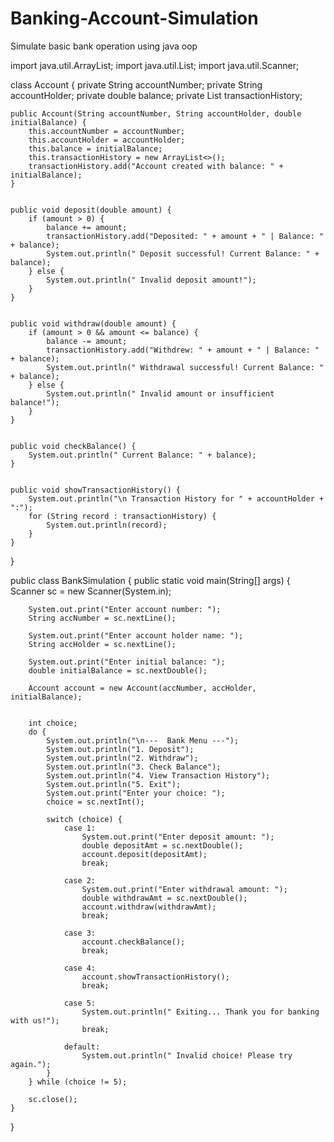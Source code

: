 # Banking-Account-Simulation
Simulate basic bank operation using java oop

import java.util.ArrayList;
import java.util.List;
import java.util.Scanner;

class Account {
    private String accountNumber;
    private String accountHolder;
    private double balance;
    private List<String> transactionHistory;

    
    public Account(String accountNumber, String accountHolder, double initialBalance) {
        this.accountNumber = accountNumber;
        this.accountHolder = accountHolder;
        this.balance = initialBalance;
        this.transactionHistory = new ArrayList<>();
        transactionHistory.add("Account created with balance: " + initialBalance);
    }

    
    public void deposit(double amount) {
        if (amount > 0) {
            balance += amount;
            transactionHistory.add("Deposited: " + amount + " | Balance: " + balance);
            System.out.println(" Deposit successful! Current Balance: " + balance);
        } else {
            System.out.println(" Invalid deposit amount!");
        }
    }

    
    public void withdraw(double amount) {
        if (amount > 0 && amount <= balance) {
            balance -= amount;
            transactionHistory.add("Withdrew: " + amount + " | Balance: " + balance);
            System.out.println(" Withdrawal successful! Current Balance: " + balance);
        } else {
            System.out.println(" Invalid amount or insufficient balance!");
        }
    }

    
    public void checkBalance() {
        System.out.println(" Current Balance: " + balance);
    }

    
    public void showTransactionHistory() {
        System.out.println("\n Transaction History for " + accountHolder + ":");
        for (String record : transactionHistory) {
            System.out.println(record);
        }
    }
}


public class BankSimulation {
    public static void main(String[] args) {
        Scanner sc = new Scanner(System.in);

        
        System.out.print("Enter account number: ");
        String accNumber = sc.nextLine();

        System.out.print("Enter account holder name: ");
        String accHolder = sc.nextLine();

        System.out.print("Enter initial balance: ");
        double initialBalance = sc.nextDouble();

        Account account = new Account(accNumber, accHolder, initialBalance);

        
        int choice;
        do {
            System.out.println("\n---  Bank Menu ---");
            System.out.println("1. Deposit");
            System.out.println("2. Withdraw");
            System.out.println("3. Check Balance");
            System.out.println("4. View Transaction History");
            System.out.println("5. Exit");
            System.out.print("Enter your choice: ");
            choice = sc.nextInt();

            switch (choice) {
                case 1:
                    System.out.print("Enter deposit amount: ");
                    double depositAmt = sc.nextDouble();
                    account.deposit(depositAmt);
                    break;

                case 2:
                    System.out.print("Enter withdrawal amount: ");
                    double withdrawAmt = sc.nextDouble();
                    account.withdraw(withdrawAmt);
                    break;

                case 3:
                    account.checkBalance();
                    break;

                case 4:
                    account.showTransactionHistory();
                    break;

                case 5:
                    System.out.println(" Exiting... Thank you for banking with us!");
                    break;

                default:
                    System.out.println(" Invalid choice! Please try again.");
            }
        } while (choice != 5);

        sc.close();
    }
}
